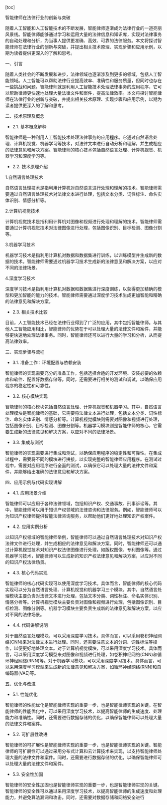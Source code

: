 
[toc]                    
                
                
智能律师在法律行业的创新与突破

随着人工智能和人工智能技术的不断发展，智能律师逐渐成为法律行业的一道亮丽风景线。智能律师能够通过学习和运用大量的法律信息和知识库，实现对法律事务的自动处理和分析，为当事人提供更准确、高效、可靠的法律服务。本文将探讨智能律师在法律行业的创新与突破，并提出相关技术原理、实现步骤和应用示例，以期为读者提供更深入的了解和思考。

一、引言

随着人类社会的不断发展和进步，法律领域也逐渐涉及到更多的领域，包括人工智能领域。人工智能可以帮助法律行业提高效率、准确性和服务质量，但同时也存在一些挑战和问题。智能律师就是利用人工智能技术处理法律事务的应用程序，它可以帮助律师更快速地处理大量法律文件和案件，提高法律效率。本文将探讨智能律师在法律行业的创新与突破，并提出相关技术原理、实现步骤和应用示例，以期为读者提供更深入的了解和思考。

二、技术原理及概念

- 2.1. 基本概念解释

智能律师是一种利用人工智能技术处理法律事务的应用程序。它通过自然语言处理、计算机视觉、机器学习等技术，对法律文本进行自动分析和理解，并生成相应的法律意见和解决方案。智能律师的核心技术包括自然语言处理、计算机视觉、机器学习和深度学习等。

- 2.2. 技术原理介绍

1.自然语言处理技术

自然语言处理技术是指利用计算机对自然语言进行处理和理解的技术。智能律师需要通过自然语言处理技术对法律文本进行处理，包括文本分类、词性标注、命名实体识别、情感分析等。

2.计算机视觉技术

计算机视觉技术是指利用计算机对图像和视频进行处理和理解的技术。智能律师需要通过计算机视觉技术对法律图像进行处理，包括图像识别、目标检测、图像分割等。

3.机器学习技术

机器学习技术是指利用计算机对数据和数据集进行训练，以训练模型并生成新的数据的技术。智能律师需要通过机器学习技术生成新的法律意见和解决方案，以应对不同的法律场景。

4.深度学习技术

深度学习技术是指利用计算机对数据和数据集进行深度训练，以获得更加精确的模型和更加智能的能力的技术。智能律师需要通过深度学习技术生成更加智能和精确的法律意见和解决方案。

- 2.3. 相关技术比较

目前，人工智能技术已经在法律行业得到了广泛的应用，其中包括智能律师。与其他人工智能应用相比，智能律师的优势在于可以处理大量的法律文件和案件，并能够更快速地处理法律事务。同时，智能律师还可以进行大量的学习和分析，从而提高法律效率。

三、实现步骤与流程

- 3.1. 准备工作：环境配置与依赖安装

智能律师的实现需要充分的准备工作，包括选择合适的开发环境、安装必要的依赖库和软件、配置好数据存储等。同时，还需要进行相关的测试和调试，以确保应用程序的稳定性和可靠性。

- 3.2. 核心模块实现

智能律师的核心模块包括自然语言处理、计算机视觉和机器学习。其中，自然语言处理模块是智能律师的基础，它需要将法律文本进行处理，包括文本分类、词性标注、命名实体识别、情感分析等。计算机视觉模块则需要对图像和视频进行处理，包括图像识别、目标检测、图像分割等。机器学习模块则是智能律师的核心，它需要生成新的法律意见和解决方案，以应对不同的法律场景。

- 3.3. 集成与测试

智能律师的实现需要进行集成和测试，以确保应用程序的稳定性和可靠性。在集成过程中，需要将不同的模块进行拼接，以实现完整的智能律师应用程序。在测试过程中，需要对应用程序进行全面的测试，以确保它可以处理大量的法律文件和案件，并能够给出准确的法律意见和解决方案。

四、应用示例与代码实现讲解

- 4.1. 应用场景介绍

智能律师可以应用于各种法律领域，包括知识产权、交通事故、刑事诉讼等。其中，智能律师可以用于知识产权领域的法律咨询和法律服务。例如，智能律师可以为知识产权律师提供智能法律咨询服务，以帮助他们更好地处理知识产权案件。

- 4.2. 应用实例分析

以知识产权领域的智能律师举例，智能律师可以通过自然语言处理技术对知识产权法律文件进行处理，并生成相应的法律意见和解决方案。同时，智能律师还可以通过计算机视觉技术对知识产权法律图像进行处理，如版权图像、专利图像等。通过机器学习技术，智能律师可以生成新的知识产权法律意见和解决方案，以应对不同的知识产权法律场景。

- 4.3. 核心代码实现

智能律师的核心代码实现可以使用深度学习技术。具体而言，智能律师的核心代码实现可以分为自然语言处理、计算机视觉和机器学习三个模块。其中，自然语言处理模块主要负责对法律文本进行处理，包括文本分类、词性标注、命名实体识别、情感分析等。计算机视觉模块主要负责对图像和视频进行处理，包括图像识别、目标检测、图像分割等。机器学习模块主要负责生成新的法律意见和解决方案，以应对不同的法律场景。

- 4.4. 代码讲解说明

对于自然语言处理模块，可以采用深度学习技术。具体而言，可以采用卷积神经网络(CNN)来对法律文本进行处理。同时，还需要注意文本的分词、词性标注等操作，以便更好地处理文本。对于计算机视觉模块，可以采用深度学习技术。具体而言，可以采用深度学习模型来对图像和视频进行处理，如卷积神经网络(CNN)和循环神经网络(RNN)等。对于机器学习模块，可以采用深度学习技术。具体而言，可以采用深度学习模型来生成新的法律意见和解决方案，如循环神经网络(RNN)和自编码器(VAE)等。

五、优化与改进

- 5.1. 性能优化

智能律师的性能优化是智能律师实现的重要一步，也是智能律师实现的关键。在智能律师的性能优化中，可以采用深度学习技术，以提高智能律师的生成速度、处理能力和准确性。同时，还需要进行数据存储的优化，以确保智能律师可以处理大量的法律文件和案件。

- 5.2. 可扩展性改进

智能律师的可扩展性是智能律师实现的重要一步，也是智能律师实现的关键。智能律师的可扩展性可以通过采用分布式计算和云计算技术来实现，以支持智能律师处理大量的法律文件和案件。同时，还需要进行数据存储的优化，以确保智能律师可以处理大量的法律文件和案件。

- 5.3. 安全性加固

智能律师的安全性加固也是智能律师实现的重要一步，也是智能律师实现的关键。智能律师的安全性可以通过采用深度学习技术，以提高智能律师的生成速度和处理能力，并避免算法漏洞和攻击。同时，还需要对数据存储和网络安全进行

